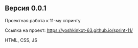 ## Версия 0.0.1

Проектная работа к 11-му спринту

Ссылка на проект: https://yoshkinkot-63.github.io/sprint-11/

HTML, CSS, JS
